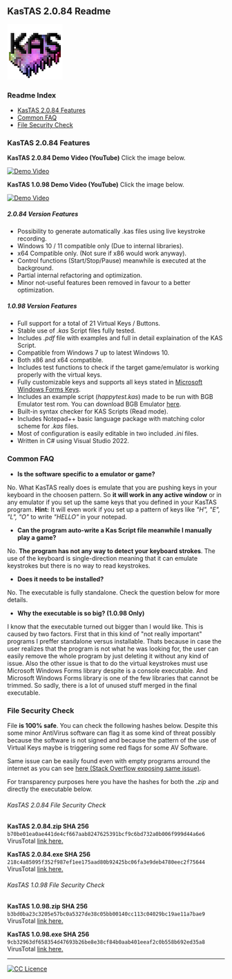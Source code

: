 ## KasTAS 2.0.84 Readme
[![KasTAS Icon](https://github.com/KarstSkarn/KasTAS/blob/main/kasicon.png?raw=true "KasTAS Icon")](https://github.com/KarstSkarn/KasTAS/blob/main/kasicon.png "KasTAS Icon")
### Readme Index

- [KasTAS 2.0.84 Features](#kastas-2084-features)
- [Common FAQ](#common-faq)
- [File Security Check](#file-security-check)

### KasTAS 2.0.84 Features

**KasTAS 2.0.84 Demo Video (YouTube)** Click the image below.

[![Demo Video](https://img.youtube.com/vi/AIu-sCiuhHQ/3.jpg)](https://www.youtube.com/watch?v=AIu-sCiuhHQ)

**KasTAS 1.0.98 Demo Video (YouTube)** Click the image below.

[![Demo Video](https://img.youtube.com/vi/HU0dI5LJBi0/0.jpg)](https://www.youtube.com/watch?v=HU0dI5LJBi0)

##### 2.0.84 Version Features

- Possibility to generate automatically .kas files using live keystroke recording.
- Windows 10 / 11 compatible only (Due to internal libraries).
- x64 Compatible only. (Not sure if x86 would work anyway).
- Control functions (Start/Stop/Pause) meanwhile is executed at the background.
- Partial internal refactoring and optimization.
- Minor not-useful features been removed in favour to a better optimization.

##### 1.0.98 Version Features

- Full support for a total of 21 Virtual Keys / Buttons.
- Stable use of *.kas* Script files fully tested.
- Includes *.pdf* file with examples and full in detail explaination of the KAS Script.
- Compatible from Windows 7 up to latest Windows 10.
- Both x86 and x64 compatible.
- Includes test functions to check if the target game/emulator is working properly with the virtual keys.
- Fully customizable keys and supports all keys stated in [Microsoft Windows Forms Keys](https://docs.microsoft.com/es-es/dotnet/api/system.windows.forms.keys "Microsoft Windows Forms Keys").
- Includes an example script (*happytest.kas*) made to be run with BGB Emulator test rom. You can download BGB Emulator [here](https://bgb.bircd.org/ "here").
- Built-in syntax checker for KAS Scripts (Read mode).
- Includes Notepad++ basic language package with matching color scheme for *.kas* files.
- Most of configuration is easily editable in two included *.ini* files.
- Written in C# using Visual Studio 2022.

### Common FAQ
- **Is the software specific to a emulator or game?**

No. What KasTAS really does is emulate that you are pushing keys in your keyboard in the choosen pattern. So **it will work in any active window** or in any emulator if you set up the same keys that you defined in your KasTAS program.
**Hint:** It will even work if you set up a pattern of keys like *"H", "E", "L", "O"* to write *"HELLO"* in your notepad.

- **Can the program auto-write a Kas Script file meanwhile I manually play a game?**

No. **The program has not any way to detect your keyboard strokes**. The use of the keyboard is single-direction meaning that it can emulate keystrokes but there is no way to read keystrokes.

- **Does it needs to be installed?**

No. The executable is fully standalone. Check the question below for more details.

- **Why the executable is so big? (1.0.98 Only)**

I know that the executable turned out bigger than I would like. This is caused by two factors.
First that in this kind of "not really important" programs I preffer standalone versus installable. Thats because in case the user realizes that the program is not what he was looking for, the user can easily remove the whole program by just deleting it without any kind of issue.
Also the other issue is that to do the virtual keystrokes must use Microsoft Windows Forms library despite is a console executable. And Microsoft Windows Forms library is one of the few libraries that cannot be trimmed. So sadly, there is a lot of unused stuff merged in the final executable.

### File Security Check

File **is 100% safe**. You can check the following hashes below. Despite this some minor AntiVirus software can flag it as some kind of threat possibly because the software is not signed and because the pattern of the use of Virtual Keys maybe is triggering some red flags for some AV Software.

Same issue can be easily found even with empty programs arround the internet as you can see [here (Stack Overflow exposing same issue)](https://stackoverflow.com/questions/60340213/what-could-be-causing-virustotal-to-flag-an-empty-program-as-a-trojan "here (Stack Overflow exposing same issue)").

For transparency purposes here you have the hashes for both the *.zip* and directly the executable below.

###### KasTAS 2.0.84 File Security Check

**KasTAS 2.0.84.zip SHA 256**
`b70be01ea0ae441de4cf667aab8247625391bcf9c6bd732a0b006f999d44a6e6`
VirusTotal [link here.](https://www.virustotal.com/gui/file/b70be01ea0ae441de4cf667aab8247625391bcf9c6bd732a0b006f999d44a6e6 "link here.")

**KasTAS 2.0.84.exe SHA 256**
`218c4a85095f352f987ef1ee175aad80b92425bc06fa3e9deb4780eec2f75644`
VirusTotal [link here.](https://www.virustotal.com/gui/file/218c4a85095f352f987ef1ee175aad80b92425bc06fa3e9deb4780eec2f75644 "link here.")

###### KasTAS 1.0.98 File Security Check

**KasTAS 1.0.98.zip SHA 256**
`b3bd0ba23c3205e57bc0a5327de38c05bb00140cc113c04029bc19ae11a7bae9`
VirusTotal [link here.](https://www.virustotal.com/gui/file/b3bd0ba23c3205e57bc0a5327de38c05bb00140cc113c04029bc19ae11a7bae9 "link here.")

**KasTAS 1.0.98.exe SHA 256**
`9cb32963df658354d47693b26be8e38cf84b0aab401eeaf2c0b558b692ed35a8`
VirusTotal [link here.](https://www.virustotal.com/gui/file/9cb32963df658354d47693b26be8e38cf84b0aab401eeaf2c0b558b692ed35a8 "link here.")

------------

[![CC Licence](https://i.creativecommons.org/l/by-nc-sa/4.0/88x31.png "CC Licence")](https://creativecommons.org/licenses/by-nc-sa/4.0/ "CC Licence")
